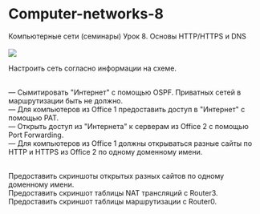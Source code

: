 # Computer-networks-8
Компьютерные сети (семинары) Урок 8. Основы HTTP/HTTPS и DNS<br><br>
![](hw_8.lpg)

Настроить сеть согласно информации на схеме.<br><br>

— Сымитировать "Интернет" с помощью OSPF. Приватных сетей в маршрутизации быть не должно.<br>
— Для компьютеров из Office 1 предоставить доступ в "Интернет" с помощью PAT.<br>
— Открыть доступ из "Интернета" к серверам из Office 2 c помощью Port Forwarding.<br>
— Для компьютеров из Office 1 должны открываться разные сайты по HTTP и HTTPS из Office 2 по одному доменному имени.<br><br>

Предоставить скриншоты открытых разных сайтов по одному доменному имени.<br>
Предоставить скриншот таблицы NAT трансляций с Router3.<br>
Предоставить скриншот таблицы маршрутизации с Router0.<br>
